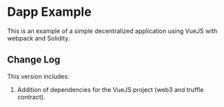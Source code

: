 # Dapp Example
This is an example of a simple decentralized application using VueJS with webpack and Solidity.

## Change Log
This version includes:
1. Addition of dependencies for the VueJS project (web3 and truffle contract).
